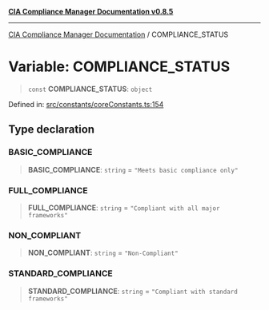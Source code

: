 [**CIA Compliance Manager Documentation v0.8.5**](../README.md)

***

[CIA Compliance Manager Documentation](../globals.md) / COMPLIANCE\_STATUS

# Variable: COMPLIANCE\_STATUS

> `const` **COMPLIANCE\_STATUS**: `object`

Defined in: [src/constants/coreConstants.ts:154](https://github.com/Hack23/cia-compliance-manager/blob/eca22610f41e5f6b6c0cece88769b1ffbe9db4bd/src/constants/coreConstants.ts#L154)

## Type declaration

### BASIC\_COMPLIANCE

> **BASIC\_COMPLIANCE**: `string` = `"Meets basic compliance only"`

### FULL\_COMPLIANCE

> **FULL\_COMPLIANCE**: `string` = `"Compliant with all major frameworks"`

### NON\_COMPLIANT

> **NON\_COMPLIANT**: `string` = `"Non-Compliant"`

### STANDARD\_COMPLIANCE

> **STANDARD\_COMPLIANCE**: `string` = `"Compliant with standard frameworks"`
